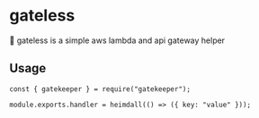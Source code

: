 # gateless

📣 gateless is a simple aws lambda and api gateway helper

## Usage

```es6
const { gatekeeper } = require("gatekeeper");

module.exports.handler = heimdall(() => ({ key: "value" }));
```
